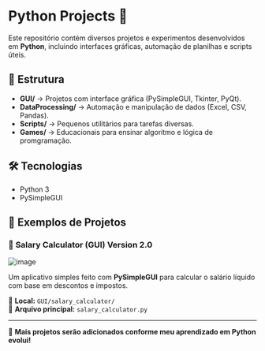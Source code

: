 # Python Projects 🚀  

Este repositório contém diversos projetos e experimentos desenvolvidos em **Python**, incluindo interfaces gráficas, automação de planilhas e scripts úteis.  

## 📂 Estrutura  
- **GUI/** → Projetos com interface gráfica (PySimpleGUI, Tkinter, PyQt).  
- **DataProcessing/** → Automação e manipulação de dados (Excel, CSV, Pandas).  
- **Scripts/** → Pequenos utilitários para tarefas diversas.
- **Games/** → Educacionais para ensinar algoritmo e lógica de promgramação.   

## 🛠 Tecnologias  
- Python 3
- PySimpleGUI  


## 📌 Exemplos de Projetos  
### 🔹 **Salary Calculator (GUI) Version 2.0**  
![image](https://github.com/user-attachments/assets/20ebb8f6-9646-46b3-9e03-72cc6450ba92)

Um aplicativo simples feito com **PySimpleGUI** para calcular o salário líquido com base em descontos e impostos.  

📍 **Local:** `GUI/salary_calculator/`  
📜 **Arquivo principal:** `salary_calculator.py`  

---
🚀 **Mais projetos serão adicionados conforme meu aprendizado em Python evolui!**  
